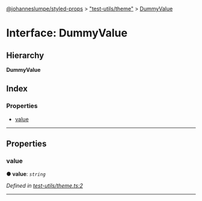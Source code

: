 [@johanneslumpe/styled-props](../README.md) > ["test-utils/theme"](../modules/_test_utils_theme_.md) > [DummyValue](../interfaces/_test_utils_theme_.dummyvalue.md)

# Interface: DummyValue

## Hierarchy

**DummyValue**

## Index

### Properties

* [value](_test_utils_theme_.dummyvalue.md#value)

---

## Properties

<a id="value"></a>

###  value

**● value**: *`string`*

*Defined in [test-utils/theme.ts:2](https://github.com/johanneslumpe/styled-props/blob/8e709f1/src/test-utils/theme.ts#L2)*

___

